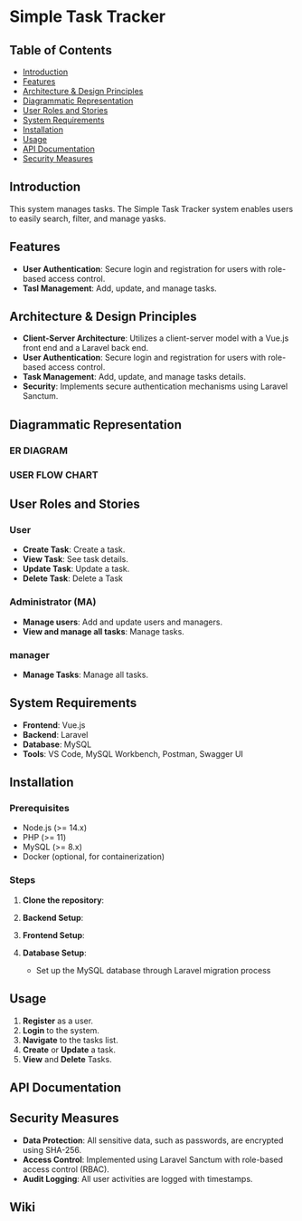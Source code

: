 # Simple Task Tracker 

## Table of Contents

- [Introduction](#introduction)
- [Features](#features)
- [Architecture & Design Principles](#architecture--design-principles)
- [Diagrammatic Representation](#diagrammatic-representation)
- [User Roles and Stories](#user-roles-and-stories)
- [System Requirements](#system-requirements)
- [Installation](#installation)
- [Usage](#usage)
- [API Documentation](#api-documentation)
- [Security Measures](#security-measures)

## Introduction
This system manages tasks.
The Simple Task Tracker system enables users to easily search, filter, and manage yasks.

## Features

- **User Authentication**: Secure login and registration for users with role-based access control.
- **Tasl Management**: Add, update, and manage tasks.

## Architecture & Design Principles

- **Client-Server Architecture**: Utilizes a client-server model with a Vue.js front end and a Laravel back end.
- **User Authentication**: Secure login and registration for users with role-based access control.
- **Task Management**: Add, update, and manage tasks details.
- **Security**: Implements secure authentication mechanisms using Laravel Sanctum.

## Diagrammatic Representation
### ER DIAGRAM 


### USER FLOW CHART 


## User Roles and Stories

### User
- **Create Task**: Create a task.
- **View Task**: See task details.
- **Update Task**: Update a task.
- **Delete Task**: Delete a Task

### Administrator (MA)
- **Manage users**: Add and update users and managers.
- **View and manage all tasks**: Manage tasks.

### manager
- **Manage Tasks**: Manage all tasks.

## System Requirements

- **Frontend**: Vue.js
- **Backend**: Laravel
- **Database**: MySQL
- **Tools**: VS Code, MySQL Workbench, Postman, Swagger UI

## Installation

### Prerequisites

- Node.js (>= 14.x)
- PHP (>= 11)
- MySQL (>= 8.x)
- Docker (optional, for containerization)

### Steps

1. **Clone the repository**:

2. **Backend Setup**:

3. **Frontend Setup**:

4. **Database Setup**:
    - Set up the MySQL database through Laravel migration process

## Usage

1. **Register** as a user.
2. **Login** to the system.
3. **Navigate** to the tasks list.
4. **Create** or **Update** a task.
5. **View** and **Delete** Tasks.

## API Documentation


## Security Measures

- **Data Protection**: All sensitive data, such as passwords, are encrypted using SHA-256.
- **Access Control**: Implemented using Laravel Sanctum with role-based access control (RBAC).
- **Audit Logging**: All user activities are logged with timestamps.

## Wiki

